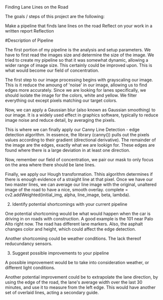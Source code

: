 Finding Lane Lines on the Road

The goals / steps of this project are the following:

Make a pipeline that finds lane lines on the road
Reflect on your work in a written report
Reflection

#Description of Pipeline

The first portion of my pipeline is the analysis and setup parameters. We have to first read the images size and determine the size of the image. We tried to create my pipeline so that it was somewhat dynamic, allowing a wider range of image size. This certainly could be improved upon. This is what would become our field of concentration.

The first step to our image processing begins with grayscaling our image. This is it reduce the amoung of 'noise' in our image, allowing us to find edges more accurately. Since we are looking for lanes specifically, we should isolate the image for the colors, white and yellow. We filter everything out except pixels matching our target colors.

Now, we can apply a Gaussian blur (also known as Gaussian smoothing) to our image. It is a widely used effect in graphics software, typically to reduce image noise and reduce detail, by averaging the pixels.

This is where we can finally apply our Canny Line Detection - edge detection algorithm.
In essence, the library (canny()) pulls out the pixels values according to their gradient (directional derivative). The remainder of the image are the edges, exactly what we are lookign for. These edges are found where there is a large deviation in at least one direction.

Now, remember our field of concentration, we pair our mask to only focus on the area where there should be lane lines.

Finally, we apply our Hough transformation. Thhis algorithm determines if there is enough evidence of a straight line at that pixel. Once we have our two master lines, we can average our line image with the original, unaltered image of the road to have a nice, smooth overlay. complete = cv2.addWeighted(initial_img, alpha, line_image, beta, lambda).


2. Identify potential shortcomings with your current pipeline

One potential shortcoming would be what would happen when the car is driving in on roads with construction. A good example is the 101 near Palo Alto right now. The road has different lane markers. Also, the asphalt changes color and height, which could affect the edge detection.

Another shortcoming could be weather conditions. The lack thereof reducundancy sensors. 

3. Suggest possible improvements to your pipeline

A possible improvement would be to take into consideration weather, or different light conditions.

Another potential improvement could be to extrapolate the lane direction, by using the edge of the road, the lane's average width over the last 30 minutes, and use it to measure from the left edge. This would have another set of overlaid lines, acting a secondary guide.
